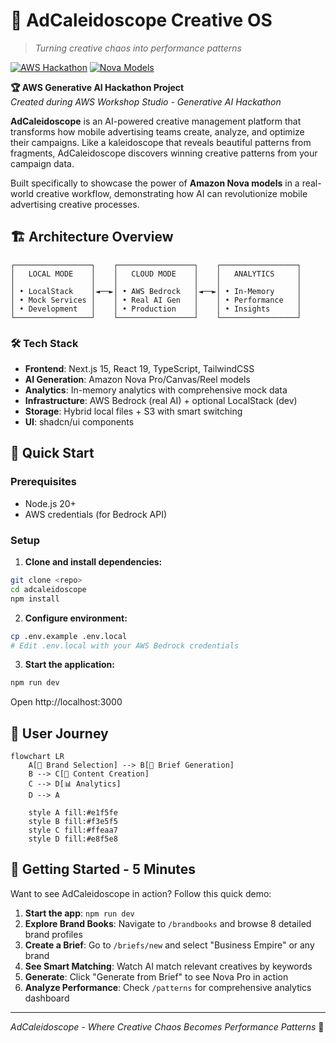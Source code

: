 # 🎨 AdCaleidoscope Creative OS

> *Turning creative chaos into performance patterns*

[![AWS Hackathon](https://img.shields.io/badge/AWS-Generative%20AI%20Hackathon-FF9900?style=for-the-badge&logo=amazon-aws&logoColor=white)](https://aws.amazon.com/bedrock/)
[![Nova Models](https://img.shields.io/badge/Amazon-Nova%20Models-232F3E?style=for-the-badge&logo=amazon&logoColor=white)](https://aws.amazon.com/bedrock/nova/)

**🏆 AWS Generative AI Hackathon Project**  
*Created during AWS Workshop Studio - Generative AI Hackathon*

**AdCaleidoscope** is an AI-powered creative management platform that transforms how mobile advertising teams create, analyze, and optimize their campaigns. Like a kaleidoscope that reveals beautiful patterns from fragments, AdCaleidoscope discovers winning creative patterns from your campaign data.

Built specifically to showcase the power of **Amazon Nova models** in a real-world creative workflow, demonstrating how AI can revolutionize mobile advertising creative processes.


## 🏗️ Architecture Overview

```
┌─────────────────┐    ┌─────────────────┐    ┌─────────────────┐
│   LOCAL MODE    │    │   CLOUD MODE    │    │   ANALYTICS     │
│                 │    │                 │    │                 │
│ • LocalStack    │◄──►│ • AWS Bedrock   │◄──►│ • In-Memory     │
│ • Mock Services │    │ • Real AI Gen   │    │ • Performance   │
│ • Development   │    │ • Production    │    │ • Insights      │
└─────────────────┘    └─────────────────┘    └─────────────────┘
```

### 🛠️ Tech Stack
- **Frontend**: Next.js 15, React 19, TypeScript, TailwindCSS
- **AI Generation**: Amazon Nova Pro/Canvas/Reel models
- **Analytics**: In-memory analytics with comprehensive mock data  
- **Infrastructure**: AWS Bedrock (real AI) + optional LocalStack (dev)
- **Storage**: Hybrid local files + S3 with smart switching
- **UI**: shadcn/ui components


## 🚀 Quick Start

### Prerequisites
- Node.js 20+
- AWS credentials (for Bedrock API)

### Setup

1. **Clone and install dependencies:**
```bash
git clone <repo>
cd adcaleidoscope
npm install
```

2. **Configure environment:**
```bash
cp .env.example .env.local
# Edit .env.local with your AWS Bedrock credentials
```

3. **Start the application:**
```bash
npm run dev
```

Open http://localhost:3000





## 🎯 User Journey

```mermaid
flowchart LR
    A[🏢 Brand Selection] --> B[📝 Brief Generation]
    B --> C[🎨 Content Creation]
    C --> D[📊 Analytics]
    D --> A
    
    style A fill:#e1f5fe
    style B fill:#f3e5f5
    style C fill:#ffeaa7
    style D fill:#e8f5e8
```



## 🚀 **Getting Started - 5 Minutes**

Want to see AdCaleidoscope in action? Follow this quick demo:

1. **Start the app**: `npm run dev`
2. **Explore Brand Books**: Navigate to `/brandbooks` and browse 8 detailed brand profiles
3. **Create a Brief**: Go to `/briefs/new` and select "Business Empire" or any brand
4. **See Smart Matching**: Watch AI match relevant creatives by keywords
5. **Generate**: Click "Generate from Brief" to see Nova Pro in action
6. **Analyze Performance**: Check `/patterns` for comprehensive analytics dashboard




---

*AdCaleidoscope - Where Creative Chaos Becomes Performance Patterns* 🎨
